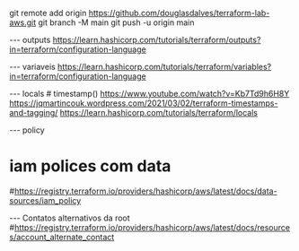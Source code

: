 git remote add origin https://github.com/douglasdalves/terraform-lab-aws.git
git branch -M main
git push -u origin main


--- outputs
https://learn.hashicorp.com/tutorials/terraform/outputs?in=terraform/configuration-language

--- variaveis
https://learn.hashicorp.com/tutorials/terraform/variables?in=terraform/configuration-language


--- locals
    # timestamp()
https://www.youtube.com/watch?v=Kb7Td9h6H8Y
https://jqmartincouk.wordpress.com/2021/03/02/terraform-timestamps-and-tagging/
https://learn.hashicorp.com/tutorials/terraform/locals

--- policy
# iam polices com data
#https://registry.terraform.io/providers/hashicorp/aws/latest/docs/data-sources/iam_policy

--- Contatos alternativos da root
#https://registry.terraform.io/providers/hashicorp/aws/latest/docs/resources/account_alternate_contact